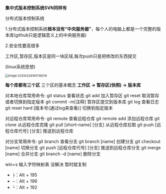 **集中式版本控制系统SVN同样有**

分布式版本控制系统

1.分布式版本控制系统**根本没有“中央服务器”**，每个人的电脑上都是一个完整的版本库(github只是逻辑意义上的中央服务器)

2.安全性要高很多

工作区,暂存区,版本区是同一块区域,每次push只是把修改的东西提交

(linux系统思想)



<img src="C:\Users\pqy\AppData\Roaming\Typora\typora-user-images\image-20250228160738576.png" alt="image-20250228160738576" style="zoom: 66%;" />

**每个库都有三个区**
三个区的基本概念
**工作区 -> 暂存区(快照) -> 版本库**

对本地仓库常用命令:
git status 								查看状态
git add										加入暂存区
git reset									取消暂存或者切换到指定版本
git commit  -m[注释]				暂存区提交到版本库
git log										查看日志
git reset hard [版本号(通过log来查看)]			切换到指定版本

对远程仓库常用命令:
git remote													查看远程仓库
git remote add											添加远程仓库
git clone 													从远程仓库克隆
git pull	[short-name]	[分支]				从远程仓库拉取
git push	[远程仓库代号]	[分支]		推送到远程仓库

对分支常用命令:
git branch										查看分支
git branch	[name]						创建分支
git checkout 	[name]						切换分支
git push	[远程仓库代号]	[分支]			推送到远程仓库分支
git merge	[name]						合并分支
git branch	-d	[name]					删除分支



win+s 输入字符映射表 没解决 暂时就复制

- `├`：Alt + 195
- `─`：Alt + 196
- `└`：Alt + 192
